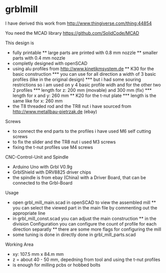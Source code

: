 # grblmill

I have derived this work from http://www.thingiverse.com/thing:44854

You need the MCAD library https://github.com/SolidCode/MCAD

This design is

* fully printable 
** large parts are printed with 0.8 mm nozzle
** smaller parts with 0.4 mm nozzle
* completly designed with openSCAD
* using alu profiles from http://www.kinetikmsystem.de
** K30 for the basic construction
*** you can use for all direction a width of 3 basic profiles (like in the original design)
*** but i had some souring restrictions so i am used on y 4 basic profile widh and for the other two 2 profiles
*** length for z: 200 mm (movable) and 300 mm (fix)
*** length for x and y: 260 mm
** K20 for the t-nut plate
*** length is the same like for x: 260 mm
* the T8 threaded rod and the TR8 nut i have sourced from http://www.metallbau-pietrzak.de (ebay)

Screws
* to connect the end parts to the profiles i have used M6 self cutting screws
* to fix the slider and the TR8 nut i used M3 screws
* fixing the t-nut profíles use M4 screws

CNC-Control-Unit and Spindle
* Arduino Uno with Grbl V0.9g
* GrblShield with DRV8825 driver chips
* the spindle is from ebay (China) with a Driver Board, that can be connected to the Grbl-Board

Usage
* open grbl_mill_main.scad in openSCAD to view the assembled mill
** you can select the viewed part in the main file by commenting out the appropriate line
* in grbl_mill_const.scad you can adjust the main construction
** in the division Configuration you can configure the count of profile for each direction separatly
** there are some more flags for configuring the mill
* some tuning is done in directly done in grbl_mill_parts.scad

Working Area
* xy: 107.5 mm x 84.m mm
* z = about 40 - 50 mm, depedning from tool and using the t-nut profiles
* is enough for milling pcbs or hobbed bolts


 




